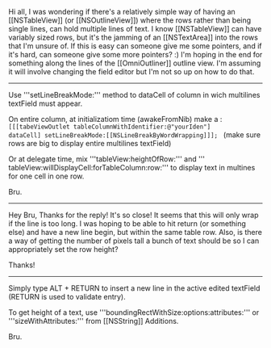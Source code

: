 Hi all,
I was wondering if there's a relatively simple way of having an [[NSTableView]] (or [[NSOutlineView]]) where the rows rather than being single lines, can hold multiple lines of text.  I know [[NSTableView]] can have variably sized rows, but it's the jamming of an [[NSTextArea]] into the rows that I'm unsure of.  If this is easy can someone give me some pointers, and if it's hard, can someone give some more pointers? :)  I'm hoping in the end for something along the lines of the [[OmniOutliner]] outline view.  I'm assuming it will involve changing the field editor but I'm not so up on how to do that.

----
Use '''setLineBreakMode:''' method to dataCell of column in wich multilines textField must appear.

On entire column, at initializatiom time (awakeFromNib) make a :
<code>
[[[tabeViewOutlet tableColumnWithIdentifier:@"yourIden"] dataCell] setLineBreakMode:[[NSLineBreakByWordWrapping]]];
</code>
(make sure rows are big to display entire multilines textField)

Or at delegate time, mix '''tableView:heightOfRow:''' and ''' tableView:willDisplayCell:forTableColumn:row:''' to display text in multines for one cell in one row.

Bru.

----
Hey Bru,
Thanks for the reply!  It's so close!  It seems that this will only wrap if the line is too long.  I was hoping to be able to hit return (or something else) and have a new line begin, but within the same table row.  Also, is there a way of getting the number of pixels tall a bunch of text should be so I can appropriately set the row height?

Thanks!

----
Simply type ALT + RETURN to insert a new line in the active edited textField (RETURN is used to validate entry).

To get height of a text, use '''boundingRectWithSize:options:attributes:''' or '''sizeWithAttributes:''' from [[NSString]] Additions.

Bru.